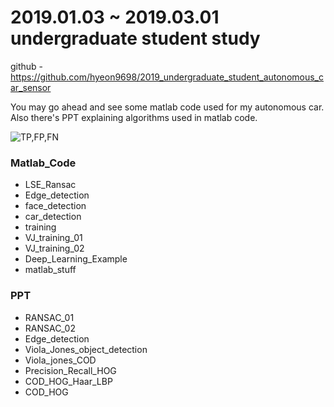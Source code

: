 # 2019.01.03 ~ 2019.03.01 undergraduate student study

github - https://github.com/hyeon9698/2019_undergraduate_student_autonomous_car_sensor

You may go ahead and see some matlab code used for my autonomous car.
Also there's PPT explaining algorithms used in matlab code.

![TP,FP,FN](https://user-images.githubusercontent.com/41141851/95007939-3027d800-0650-11eb-80c4-ffadca063edd.JPG)

### Matlab_Code
- LSE_Ransac
- Edge_detection
- face_detection
- car_detection
- training
- VJ_training_01
- VJ_training_02
- Deep_Learning_Example
- matlab_stuff


### PPT
- RANSAC_01
- RANSAC_02
- Edge_detection
- Viola_Jones_object_detection
- Viola_jones_COD
- Precision_Recall_HOG
- COD_HOG_Haar_LBP
- COD_HOG 



